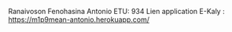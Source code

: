 Ranaivoson Fenohasina Antonio 
ETU: 934 
Lien application E-Kaly : https://m1p9mean-antonio.herokuapp.com/
